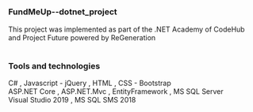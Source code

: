 # <h3>FundMeUp--dotnet_project</h3>

This project was implemented as part of the .NET Academy of CodeHub and Project Future powered by ReGeneration

# <h3>Tools and technologies</h3>

C# , Javascript - jQuery , HTML , CSS - Bootstrap<br>
ASP.NET Core , ASP.NET.Mvc , EntityFramework , MS SQL Server<br>
Visual Studio 2019 , MS SQL SMS 2018
